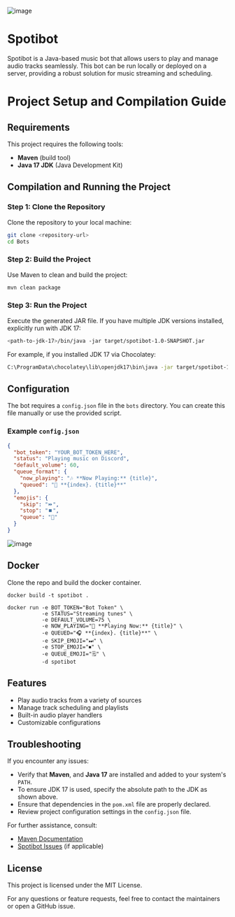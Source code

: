 ![image](https://github.com/user-attachments/assets/9af50704-e1d9-434a-9bcc-84197947c638)

# Spotibot

Spotibot is a Java-based music bot that allows users to play and manage audio tracks seamlessly. This bot can be run locally or deployed on a server, providing a robust solution for music streaming and scheduling.



# Project Setup and Compilation Guide

## Requirements
This project requires the following tools:
- **Maven** (build tool)
- **Java 17 JDK** (Java Development Kit)



## Compilation and Running the Project

### Step 1: Clone the Repository
Clone the repository to your local machine:
```bash
git clone <repository-url>
cd Bots
```

### Step 2: Build the Project
Use Maven to clean and build the project:
```bash
mvn clean package
```

### Step 3: Run the Project
Execute the generated JAR file. If you have multiple JDK versions installed, explicitly run with JDK 17:
```bash
<path-to-jdk-17>/bin/java -jar target/spotibot-1.0-SNAPSHOT.jar
```

For example, if you installed JDK 17 via Chocolatey:
```bash
C:\ProgramData\chocolatey\lib\openjdk17\bin\java -jar target/spotibot-1.0-SNAPSHOT.jar
```

## Configuration

The bot requires a `config.json` file in the `bots` directory. You can create this file manually or use the provided script.

### Example `config.json`
```json
{
  "bot_token": "YOUR_BOT_TOKEN_HERE",
  "status": "Playing music on Discord",
  "default_volume": 60,
  "queue_format": {
    "now_playing": "🎶 **Now Playing:** {title}",
    "queued": "📍 **{index}. {title}**"
  },
  "emojis": {
    "skip": "⏩",
    "stop": "⏹️",
    "queue": "📝"
  }
}
```

![image](https://github.com/user-attachments/assets/8ac13fd5-6e14-480a-bd65-da4c7a397490)


## Docker 
Clone the repo and build the docker container.
```
docker build -t spotibot .
```

```
docker run -e BOT_TOKEN="Bot Token" \
           -e STATUS="Streaming tunes" \
           -e DEFAULT_VOLUME=75 \
           -e NOW_PLAYING="🎵 **Playing Now:** {title}" \
           -e QUEUED="🎧 **{index}. {title}**" \
           -e SKIP_EMOJI="⏭" \
           -e STOP_EMOJI="⏹" \
           -e QUEUE_EMOJI="🗒" \
           -d spotibot

```

## Features
- Play audio tracks from a variety of sources
- Manage track scheduling and playlists
- Built-in audio player handlers
- Customizable configurations


## Troubleshooting
If you encounter any issues:
- Verify that **Maven**, and **Java 17** are installed and added to your system's `PATH`.
- To ensure JDK 17 is used, specify the absolute path to the JDK as shown above.
- Ensure that dependencies in the `pom.xml` file are properly declared.
- Review project configuration settings in the `config.json` file.

For further assistance, consult:
- [Maven Documentation](https://maven.apache.org/)
- [Spotibot Issues](https://github.com/your-username/your-repo/issues) (if applicable)


## License
This project is licensed under the MIT License.

For any questions or feature requests, feel free to contact the maintainers or open a GitHub issue.

